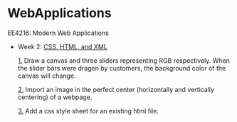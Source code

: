 # WebApplications
EE4216: Modern Web Applications


+ Week 2: [CSS, HTML, and XML](./CSS_HTML_XML/)
  
  [1.](./CSS_HTML_XML/CanvasWithThreeSliders.html) Draw a canvas and three sliders representing RGB respectively. When the slider bars were dragen by customers, the background color of the canvas will change.
  
  [2.](./CSS_HTML_XML/PerfectCenterAPicture) Import an image in the perfect center (horizontally and vertically centering) of a webpage.
  
  [3.](./CSS_HTML_XML/selector.css) Add a css style sheet for an existing html file.
